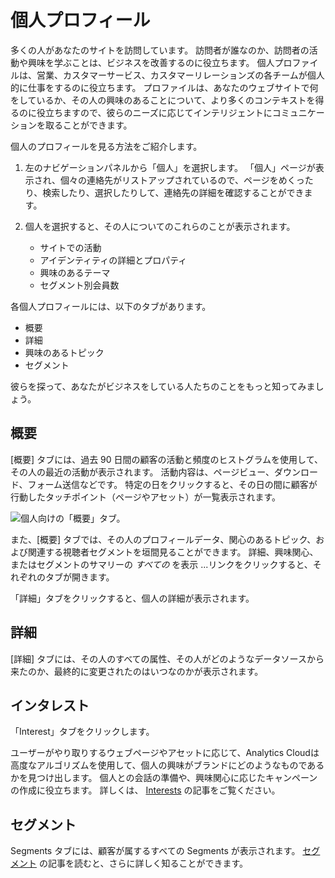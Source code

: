# 個人プロフィール

多くの人があなたのサイトを訪問しています。 訪問者が誰なのか、訪問者の活動や興味を学ぶことは、ビジネスを改善するのに役立ちます。 個人プロファイルは、営業、カスタマーサービス、カスタマーリレーションズの各チームが個人的に仕事をするのに役立ちます。 プロファイルは、あなたのウェブサイトで何をしているか、その人の興味のあることについて、より多くのコンテキストを得るのに役立ちますので、彼らのニーズに応じてインテリジェントにコミュニケーションを取ることができます。

個人のプロフィールを見る方法をご紹介します。

1.  左のナビゲーションパネルから「個人」を選択します。 「個人」ページが表示され、個々の連絡先がリストアップされているので、ページをめくったり、検索したり、選択したりして、連絡先の詳細を確認することができます。

2.  個人を選択すると、その人についてのこれらのことが表示されます。

      - サイトでの活動
      - アイデンティティの詳細とプロパティ
      - 興味のあるテーマ
      - セグメント別会員数

各個人プロフィールには、以下のタブがあります。

  - 概要
  - 詳細
  - 興味のあるトピック
  - セグメント

彼らを探って、あなたがビジネスをしている人たちのことをもっと知ってみましょう。

## 概要

[概要] タブには、過去 90 日間の顧客の活動と頻度のヒストグラムを使用して、その人の最近の活動が表示されます。 活動内容は、ページビュー、ダウンロード、フォーム送信などです。 特定の日をクリックすると、その日の間に顧客が行動したタッチポイント（ページやアセット）が一覧表示されます。

![個人向けの「概要」タブ。](individual-profiles/images/01.png)

また、[概要] タブでは、その人のプロフィールデータ、関心のあるトピック、および関連する視聴者セグメントを垣間見ることができます。 詳細、興味関心、またはセグメントのサマリーの *すべての* を表示 ...リンクをクリックすると、それぞれのタブが開きます。

「詳細」タブをクリックすると、個人の詳細が表示されます。

## 詳細

[詳細] タブには、その人のすべての属性、その人がどのようなデータソースから来たのか、最終的に変更されたのはいつなのかが表示されます。

## インタレスト

「Interest」タブをクリックします。

ユーザーがやり取りするウェブページやアセットに応じて、Analytics Cloudは高度なアルゴリズムを使用して、個人の興味がブランドにどのようなものであるかを見つけ出します。 個人との会話の準備や、興味関心に応じたキャンペーンの作成に役立ちます。 詳しくは、 [Interests](../interests.md) の記事をご覧ください。

## セグメント

Segments タブには、顧客が属するすべての Segments が表示されます。 [セグメント](../segments/segments.md) の記事を読むと、さらに詳しく知ることができます。
